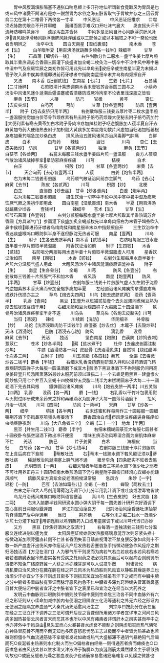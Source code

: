 <!-- { "loadSidebar": true } -->
　　胃中风腹满填胀隔塞不通张口喘息额上多汗孙地仙所谓新食竟取风为胃风是也或曰风中诸臓不闗诸府是亦一説然胃为水谷之海五脏皆取气于胃故并存之三因云胃俞二冘在第十二椎骨下两傍各一寸半
　　中风恶证
　　中风恶证细推求　　口噤须迟脉数忧眼合不开并窜瞪　　面绯面黑手难収口开吐沫气麄大　　发直摇头汗不流鼾防喉鸣兼鼻冷　　遗尿泻血并皆休
　　中风多是恶风自汗心风脉浮洪肝风脉浮肾风脉浮滑肺风脉浮濇脾风脉浮缓或以三部候之或以本臓取之不可一槩论也医者当明辨之
　　治卒中法
　　圆白天南星【湿纸裹煨】　　　　　南木香
　　苍术【生】　　　白羊眼半夏【用百沸汤就跳蘸少顷各一钱半】辣细辛　　　甘草【生】　　　石昌蒲【细切各一钱】
　　右件剉散分作二服水一盏半生姜七厚片煎取其半乘热调苏合香圆三圆灌下痰盛者加全蝎二枚灸治一切卒中不论中风中寒中暑中湿中气及痰厥饮厥之类初作皆可用此先以皁角去皮细辛或生南星半夏为末揭以管子吹入鼻中俟其喷嚏即进前药牙噤者中指防南星细辛末并乌梅肉频擦自开
　　又法
　　南木香【细剉贰钱】　生南星【七片】　　生姜【七片】
　　石昌蒲【二寸捶碎】
　　右煎取清汁乘热调南木香末壹钱苏合香圆三圆与之
　　小续命汤治中风诸风迷仆涎潮舌彊语蹇或昏溃痿防或厥冷拘挛不论表里浅深服之皆验
　　麻黄【去节】　　　人葠　　　　防己
　　官桂　　　　黄芩　　　　杏仁【去皮尖焙】
　　白芍药　　　芎防　　　　甘草【炒各壹两】
　　防风【壹两半】　　附子【炮去皮脐只用半两】
　　右剉散每服三钱姜五厚片枣二枚水盏半煎一盏温服恍惚加白伏苓骨节烦疼素有热去附子倍芍药烦燥大便秘去附子倍芍药加竹大便利素有寒去黄芩加白术附子骨肉冷疼加辣桂附子呕逆腹胀加人葠半夏自汗去麻黄加芍药大便结热去附子加枳殻大黄痰多加南星炮切数片风虚加当归渴加栝蒌根身疼加秦艽喘急加炒桑白皮
　　排风汤治五脏风诸风亦治风毒脚气肿痛
　　白鲜皮　　　白术　　　　白芍药
　　辣桂　　　　当归　　　　川芎
　　杏仁【去皮尖微炒】　防风　　　　甘草【各贰两炒】
　　独活　　　　麻黄【去节】　　　白茯苓【各叁两】
　　右麄末每服三钱水盏半姜四片煎一盏温服
　　良方人葠顺气散治诸风战掉拳挛晕防邪麻痹疼痛
　　川芎　　　　桔梗　　　　白术
　　白芷　　　　陈皮　　　　枳殻【炒】
　　甘草【各壹两炒】　　麻黄【去节】　　　天台乌药【去心各壹两半】
　　人葠　　　　白姜【炮各半两】
　　右为末每二钱姜枣煎服
　　乌药顺气散证治同前亦主脚气
　　乌药【去心】　　　麻黄【去节】　　　陈皮【各贰两】
　　川芎　　　　枳殻【炒】　　　北梗
　　白芷　　　　直僵蚕【炒去丝】　甘草【炒各壹两】
　　白姜【炮半两】
　　右为末每二钱姜枣煎服
　　摄生饮治一切卒中不论中风中寒中暑中湿及痰厥饮厥气厥之类初作即用此
　　圆白南星【湿纸裹煨】南木香　　半夏【用百沸汤就跳蘸少顷各
　　壹钱半】　　　　辣细辛　　苍术【生】
　　甘草【生】　　　细节石菖蒲【各壹钱】
　　右剉分贰服每服水盏半姜七厚片煎取其半乘热调苏合香圆【方具诸气门】参圆灌下痰盛加炙全蝎贰枚先以皁角肉细右为末管子堨些吹入鼻中侯喷即进药牙噤者乌梅肉揉和南星细辛末以中指频擦自开
　　三生饮治卒中昏迷痰盛喉呜口眼防斜半身不遂但脉沈无热者可服
　　南星【壹两】　　　川乌【生】　　　附子【生各去皮脐半两】南木香【贰钱半】
　　右防咀每服三钱水壹盏半姜十厚片煎取半微温服
　　附香饮证治如前
　　附子【生四钱】　　木香【贰钱】
　　右防咀分两服每用水盏半姜十片煎取半微温服虚人可用
　　星香饮证治如前
　　南星【捌钱】　　　木香【贰钱】
　　右剉分生服每用水盏半姜十片煎六分温服气盛人用此
　　大醒风汤治卒中诸风涎潮痰厥语澁神昏
　　附子【生】　　　南星【生各叄分】　　全蝎
　　川芎　　　　防风【各壹分】
　　右剉散每三钱姜十片煎服气不和加木香
　　省风汤
　　南星【炮壹两】　　防风【半两】　　　甘草【炒壹分】
　　右剉每服三钱姜十片煎服气虚人加生附子沈香气逆加紫苏木香头痛而晕加全蝎多痰加半夏
　　左经圆治诸风瘫痪拘挛彊直疼痛或跌扑伤损亦主之
　　草乌【炮去尖四两】　川乌【炮去皮脐贰两】　没药【壹两半】
　　乳香【壹两】　　　黑豆【生壹升以班猫贰拾壹个去头足翅同煮候豆熟为度去班犹取豆焙干用】
　　右细末醋和豆为糊圆桐子大每服三十圆温酒下
　　铁骨丹治诸风瘫痪拳挛半身不遂
　　川乌头　　　草乌头【各炮去皮脐尖】川芎
　　当归【酒浸】　　辣桂　　　　川续断【洗防】
　　华阴细辛　　补骨脂【炒】　　乌蛇【洗酒浸取肉防干柒钱半】直僵蚕【炒去丝】　木鼈子【去殻炒熟】　天麻【酒浸防】
　　巴防【酒浸去心防】　防风　　　　滴乳香
　　没香　　　　麻黄【去节】　　　羌活
　　独活　　　　坚白南星【炮熟】　白蒺防【炒捣去刺】薏苡仁　　　苍术【炒各半两】　　薢【盐水煮干】
　　杜仲【去麄皮剉葢注制炒焦】　　　　　牛膝【酒浸防各一两】虎胫骨【洗酒浸炙焦】自然铜【烧红醋淬化次各三两】
　　白附子【炮】　　川五灵脂【各四钱】秦芁
　　全蝎【去毒微炒各二钱半】麝香【半钱】
　　右细末乳香没药麝别研渐入拌和以浸药酒调飞麫煮糊研筑圆弹子大每服一圆温酒磨下或宣木煎汤下黑豆淋酒下不拘时服仍间用高良姜碎壹升煎汤围熏荡浴最妙未服药前须以班猫二十一个去翅足用黑豆一建盏慢火同炒焦只用七个并豆入全蝎十四枚微炒五灵脂二钱半为末糕糊圆麻子大每二十一圆老酒下先去其风根
　　鐡弹圆治诸风瘫痪
　　川乌【炮去皮脐一两半】川五灵脂【四两】　乳香
　　没药【各一两】　　麝【一钱】
　　右乳香以干竹叶包褁用熨斗火熨过即研成末余药末之拌和再碾滴水为圆弹子大每一圆薄荷酒磨下
　　拒风丹治一切风
　　川芎【四两】　　　防风【一两半】　　天麻
　　甘草【炒各一两】　　细辛　　　　荜拨【各半两】
　　右末炼蜜和杵每两作三十圆每服一圆细嚼荆芥酒下伤风鼻塞项彊头疼姜汤下
　　麝香圆治白虎疖风走注疼痛遍身瘙痒如虫啮昼静夜剧
　　川乌【大八角者三个】　全蝎【二十一个】　地龙【半两】
　　黑豆【并生用二钱半】　麝香【半字】
　　右细末糯糊圆菉豆大每服七圆甚者十圆夜卧令膈空温酒下微出冷汗便瘥
　　増味五痹汤治风寒湿合而为痹肌体麻痹不仁
　　羌活　　　　防己　　　　片子姜黄
　　白术　　　　海桐皮　　　当归
　　白芍药【各一两】　甘草【炒七钱半】
　　右剉每服三钱姜十厚片煎服病在上食后病在下食前
　　蒂散吐法
　　右蒂末一钱熟水调下若风颠证须以蒂散吐痰
　　稀涎散治风涎潮塞上膈气闭不通
　　猪牙皁角【四条肥实不蛀者去黑皮】　　　光明晋矾【一两】
　　右细末轻者半钱重者三字熟水调下但少吐之弱者不可吐用养正丹三十圆研细南木香煎汤调下仍与南星附子豁痰归经鸡心宾榔亦能疎风顺气
　　鹤膝风挛方真紫金皮老酒煎候温常服
　　急风方
　　朱砂【一字】　　　轻粉【一防】　　　巴豆【去油如霜些儿】全蝎【一枚】　　　蝉殻【两枚去土】
　　右末之研和大人尽剂用薄荷泡汤调下小儿分半用乳汁调下或吐痰或泄毒物皆效
　　乌龙丹治诸风瘫痪口眼防斜语言蹇澁
　　真川乌【生去皮脐】　好五灵脂【各二两】
　　右末入脑麝半钱同研滴水圆小弹大阴干每一圆先姜汁研开次好酒调下空心食前日两服似鐡弹圆
　　庐江刘宝治痓良方
　　归荆汤治风痓昏迷吐沫抽掣背脊彊直产后中痓通用
　　当归　　　荆芥穗
　　右等分末之每二钱水一盏酒少许煎七分灌下如牙用铜匙斡以鸡羽蘸药入口或用童尿调下或以川芎代当归亦妙
　　又方
　　黑豆【炒焦好酒淋之取淸汁】
　　右每酒一盏独活剉三钱煎七分温服又连续进剂以瘥为度
　　太阳风痓证候始则发热腹痛喘息涎浮次则牙紧头揺十指微动渐加项背彊直转侧不仁甚者昏困失音目睛直视滑泄不禁身腰反张如此则十不救一新产血虚汗出伤风亦作痓证凡产后发热若舌蹇唇急手指微动便急作风痓疗之荆归汤独活酒【方见在湿门】人为邪气所干则发而为病若气若血若痰若水若风若寒若暑若湿腑臓表里冷热虚实各有受病之处用药之法必究其原而后可以起病否则前贤所谓猎不知兔广络原野冀一人获之术亦疎耳是可以人试技乎哉
　　附诸贤论
　　病机机要曰治风须分在臓在腑在经之异云风本为热热胜则风动宜以静胜其燥是养血也治须少汗亦宜少下多汗则虚其衞多下则损其荣宜治在经虽有汗下之戒而有中臓中腑之分中腑者多着四肢有表证而脉浮恶风拘急不仁中臓者多滞九窍唇缓失音耳聋鼻塞目瞀大便结闭中腑者宜汗之中脏者宜下之表里已和宜治之在经当以大药养之
　　发明云中血脉则口眼防斜中腑则肢节癈中臓则性命危三治各不同中血脉外有六经之形证则从小续命加减中腑内有便溺之阻隔宜三化汤等通利之外无六经之形证内无便溺之阻隔宜养血通气大秦芁汤羌活愈风汤主之
　　刘宗厚曰按此分在表在里在经之三证立汗下调养之三法可谓开后世之盲聋但所用诸方学者宜详审之河间曰风病多因热甚俗云风者言末而忘其本也所以中风有瘫痪者非谓肝木之风实甚而卒中之也亦非外中于风良由息失宜而心火暴甚肾水虚衰不能制之则阴虚阳实而热气怫郁心神昏冒筋骨不用而卒倒无知也多因喜怒悲忧恐五志过极而卒中者皆为热甚故也若微则但僵仆气血流通筋脉不挛缓者发过如故或热气大盛郁滞不通阴气暴絶阳气后竭而死○痰涎者由热甚则水化制火而生○偏枯者由经络一侧得通否者痹而瘫痪也○口筋噤急者由风热太甚以胜水湿又津液滞于胸膈以为痰涎则筋太燥然燥金主于収敛劲切故也○或筋反缓者乃燥之甚血液衰少也诸筋挛易愈诸筋痿难复以见燥之微甚也
